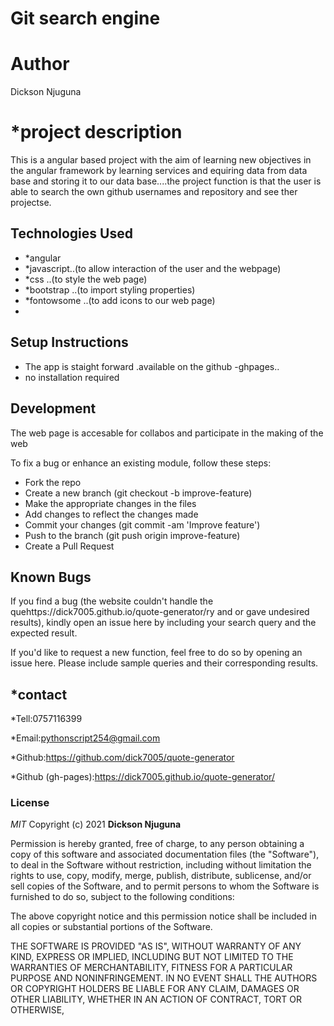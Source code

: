 # Git search engine

# Author
Dickson Njuguna

# *project description

This is a angular based project with the aim of learning new objectives  in the angular framework by learning services and equiring data from data base and storing it to our data base....the project function is that the user is able to search the own github usernames and repository and see ther projectse.


## Technologies Used

- *angular
- *javascript..(to allow interaction of the user and the webpage)
- *css      ..(to style the web page)
- *bootstrap ..(to import styling properties)
- *fontowsome ..(to add icons to our web page)
- 


## Setup Instructions

- The app is staight forward .available on the github -ghpages..
- no installation required


## Development

The web page is accesable for collabos and participate in the making of the web


To fix a bug or enhance an existing module, follow these steps:
- Fork the repo
- Create a new branch (git checkout -b improve-feature)
- Make the appropriate changes in the files
- Add changes to reflect the changes made
- Commit your changes (git commit -am 'Improve feature')
- Push to the branch (git push origin improve-feature)
- Create a Pull Request


## Known Bugs

If you find a bug (the website couldn't handle the quehttps://dick7005.github.io/quote-generator/ry and or gave undesired results), kindly open an issue here by including your search query and the expected result.

If you'd like to request a new function, feel free to do so by opening an issue here. Please include sample queries and their corresponding results.

## *contact
*Tell:0757116399

*Email:pythonscript254@gmail.com

*Github:https://github.com/dick7005/quote-generator

*Github (gh-pages):https://dick7005.github.io/quote-generator/


### License

*MIT*
Copyright (c) 2021 **Dickson Njuguna**

Permission is hereby granted, free of charge, to any person obtaining a copy of this software and associated documentation files (the "Software"), to deal in the Software without restriction, including without limitation the rights to use, copy, modify, merge, publish, distribute, sublicense, and/or sell copies of the Software, and to permit persons to whom the Software is furnished to do so, subject to the following conditions:

The above copyright notice and this permission notice shall be included in all copies or substantial portions of the Software.

THE SOFTWARE IS PROVIDED "AS IS", WITHOUT WARRANTY OF ANY KIND, EXPRESS OR IMPLIED, INCLUDING BUT NOT LIMITED TO THE WARRANTIES OF MERCHANTABILITY, FITNESS FOR A PARTICULAR PURPOSE AND NONINFRINGEMENT. IN NO EVENT SHALL THE AUTHORS OR COPYRIGHT HOLDERS BE LIABLE FOR ANY CLAIM, DAMAGES OR OTHER LIABILITY, WHETHER IN AN ACTION OF CONTRACT, TORT OR OTHERWISE,
